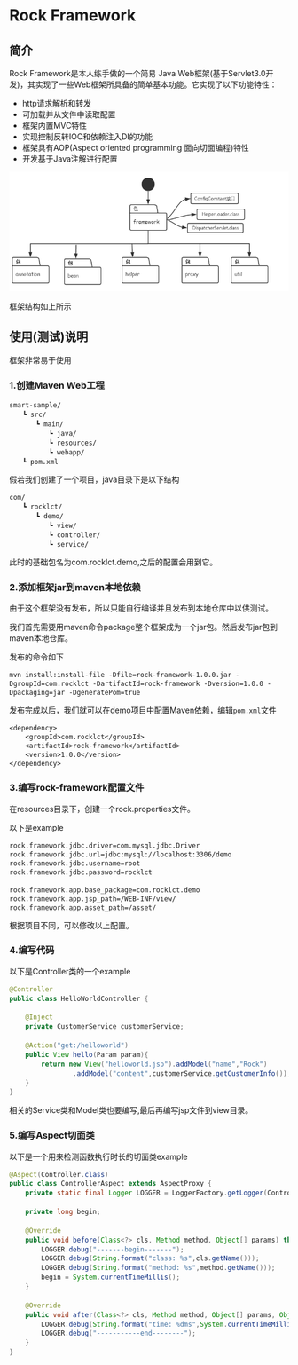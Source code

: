 # Rock Framework

## 简介
Rock Framework是本人练手做的一个简易 Java Web框架(基于Servlet3.0开发)，其实现了一些Web框架所具备的简单基本功能。它实现了以下功能特性：

 - http请求解析和转发
 - 可加载并从文件中读取配置
 - 框架内置MVC特性
 - 实现控制反转IOC和依赖注入DI的功能
 - 框架具有AOP(Aspect oriented programming 面向切面编程)特性
 - 开发基于Java注解进行配置

![](image/image0.png)

框架结构如上所示

## 使用(测试)说明
框架非常易于使用

### 1.创建Maven Web工程

```
smart-sample/
　　┗ src/
　　　　┗ main/
　　　　　　┗ java/
　　　　　　┗ resources/
　　　　　　┗ webapp/
　　┗ pom.xml
```

假若我们创建了一个项目，java目录下是以下结构

```
com/
　　┗ rocklct/
　　　　┗ demo/
　　　　　　┗ view/
　　　　　　┗ controller/
　　　　　　┗ service/
```

此时的基础包名为com.rocklct.demo,之后的配置会用到它。

### 2.添加框架jar到maven本地依赖
由于这个框架没有发布，所以只能自行编译并且发布到本地仓库中以供测试。

我们首先需要用maven命令package整个框架成为一个jar包。然后发布jar包到maven本地仓库。

发布的命令如下

```
mvn install:install-file -Dfile=rock-framework-1.0.0.jar -DgroupId=com.rocklct -DartifactId=rock-framework -Dversion=1.0.0 -Dpackaging=jar -DgeneratePom=true
```

发布完成以后，我们就可以在demo项目中配置Maven依赖，编辑`pom.xml`文件

```
<dependency>
    <groupId>com.rocklct</groupId>
    <artifactId>rock-framework</artifactId>
    <version>1.0.0</version>
</dependency>
```

### 3.编写rock-framework配置文件
在resources目录下，创建一个rock.properties文件。

以下是example

```
rock.framework.jdbc.driver=com.mysql.jdbc.Driver
rock.framework.jdbc.url=jdbc:mysql://localhost:3306/demo
rock.framework.jdbc.username=root
rock.framework.jdbc.password=rocklct

rock.framework.app.base_package=com.rocklct.demo
rock.framework.app.jsp_path=/WEB-INF/view/
rock.framework.app.asset_path=/asset/
```

根据项目不同，可以修改以上配置。

### 4.编写代码

以下是Controller类的一个example

``` java
@Controller
public class HelloWorldController {

    @Inject
    private CustomerService customerService;

    @Action("get:/helloworld")
    public View hello(Param param){
        return new View("helloworld.jsp").addModel("name","Rock")
                .addModel("content",customerService.getCustomerInfo());
    }
}

```

相关的Service类和Model类也要编写,最后再编写jsp文件到view目录。

### 5.编写Aspect切面类

以下是一个用来检测函数执行时长的切面类example

``` java
@Aspect(Controller.class)
public class ControllerAspect extends AspectProxy {
    private static final Logger LOGGER = LoggerFactory.getLogger(ControllerAspect.class);

    private long begin;

    @Override
    public void before(Class<?> cls, Method method, Object[] params) throws Throwable {
        LOGGER.debug("-------begin-------");
        LOGGER.debug(String.format("class: %s",cls.getName()));
        LOGGER.debug(String.format("method: %s",method.getName()));
        begin = System.currentTimeMillis();
    }

    @Override
    public void after(Class<?> cls, Method method, Object[] params, Object result) throws Throwable {
        LOGGER.debug(String.format("time: %dms",System.currentTimeMillis() - begin));
        LOGGER.debug("-----------end--------");
    }
}
```

